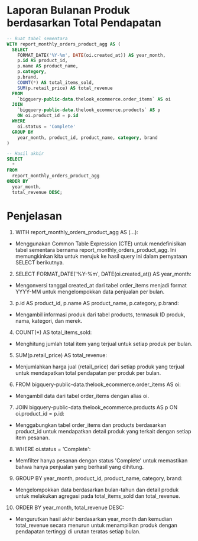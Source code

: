 # Laporan Bulanan Produk berdasarkan Total Pendapatan

```sql
-- Buat tabel sementara
WITH report_monthly_orders_product_agg AS (
  SELECT
    FORMAT_DATE('%Y-%m', DATE(oi.created_at)) AS year_month,
    p.id AS product_id,
    p.name AS product_name,
    p.category,
    p.brand,
    COUNT(*) AS total_items_sold,
    SUM(p.retail_price) AS total_revenue
  FROM
    `bigquery-public-data.thelook_ecommerce.order_items` AS oi
  JOIN
    `bigquery-public-data.thelook_ecommerce.products` AS p
    ON oi.product_id = p.id
  WHERE
    oi.status = 'Complete'
  GROUP BY
    year_month, product_id, product_name, category, brand
)

-- Hasil akhir
SELECT
  *
FROM
  report_monthly_orders_product_agg
ORDER BY
  year_month,
  total_revenue DESC;
```


# Penjelasan
1. WITH report_monthly_orders_product_agg AS (...):

* Menggunakan Common Table Expression (CTE) untuk mendefinisikan tabel sementara bernama report_monthly_orders_product_agg. Ini memungkinkan kita untuk merujuk ke hasil query ini dalam pernyataan SELECT berikutnya.

2. SELECT FORMAT_DATE('%Y-%m', DATE(oi.created_at)) AS year_month:

* Mengonversi tanggal created_at dari tabel order_items menjadi format YYYY-MM untuk mengelompokkan data penjualan per bulan.
3. p.id AS product_id, p.name AS product_name, p.category, p.brand:

* Mengambil informasi produk dari tabel products, termasuk ID produk, nama, kategori, dan merek.
4. COUNT(*) AS total_items_sold:

* Menghitung jumlah total item yang terjual untuk setiap produk per bulan.
5. SUM(p.retail_price) AS total_revenue:

* Menjumlahkan harga jual (retail_price) dari setiap produk yang terjual untuk mendapatkan total pendapatan per produk per bulan.
6. FROM bigquery-public-data.thelook_ecommerce.order_items AS oi:

* Mengambil data dari tabel order_items dengan alias oi.
7. JOIN bigquery-public-data.thelook_ecommerce.products AS p ON oi.product_id = p.id:

* Menggabungkan tabel order_items dan products berdasarkan product_id untuk mendapatkan detail produk yang terkait dengan setiap item pesanan.
8. WHERE oi.status = 'Complete':

* Memfilter hanya pesanan dengan status 'Complete' untuk memastikan bahwa hanya penjualan yang berhasil yang dihitung.
9. GROUP BY year_month, product_id, product_name, category, brand:

* Mengelompokkan data berdasarkan bulan-tahun dan detail produk untuk melakukan agregasi pada total_items_sold dan total_revenue.
10. ORDER BY year_month, total_revenue DESC:

* Mengurutkan hasil akhir berdasarkan year_month dan kemudian total_revenue secara menurun untuk menampilkan produk dengan pendapatan tertinggi di urutan teratas setiap bulan.

